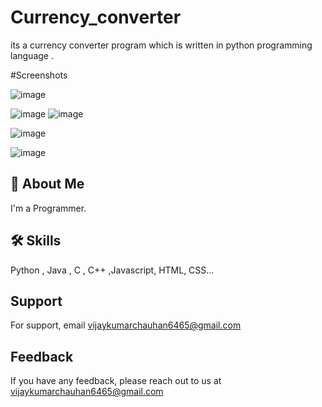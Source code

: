 # Currency_converter
its a currency converter program which is written in python programming language .

#Screenshots

![image](https://user-images.githubusercontent.com/89354259/188494990-59352640-f0ba-4a3c-b9d1-c636c570319c.png)

![image](https://user-images.githubusercontent.com/89354259/188494999-1d7df631-184e-4ed2-bbff-0f2eee7651bb.png)
![image](https://user-images.githubusercontent.com/89354259/188495019-846a74d9-94e0-4d8f-a0a5-e7c73f559d9c.png)

![image](https://user-images.githubusercontent.com/89354259/188495028-06a7ed72-f993-4924-a560-e39f60e3ab87.png)

![image](https://user-images.githubusercontent.com/89354259/188495038-ac7ec82f-f0ee-4627-9d68-a6e21c4fb9e6.png)


## 🚀 About Me
I'm a Programmer.



## 🛠 Skills
Python , Java , C , C++ ,Javascript, HTML, CSS...



    
## Support

For support, email vijaykumarchauhan6465@gmail.com 

## Feedback

If you have any feedback, please reach out to us at vijaykumarchauhan6465@gmail.com
